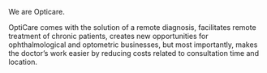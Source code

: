 We are Opticare.

OptiCare comes with the solution of a remote diagnosis, facilitates remote treatment of chronic patients, creates new opportunities for ophthalmological and optometric businesses, but most importantly, makes the doctor’s work easier by reducing costs related to consultation time and location.

<!---
opticare-tech/opticare-tech is a ✨ special ✨ repository because its `README.md` (this file) appears on your GitHub profile.
You can click the Preview link to take a look at your changes.
--->
